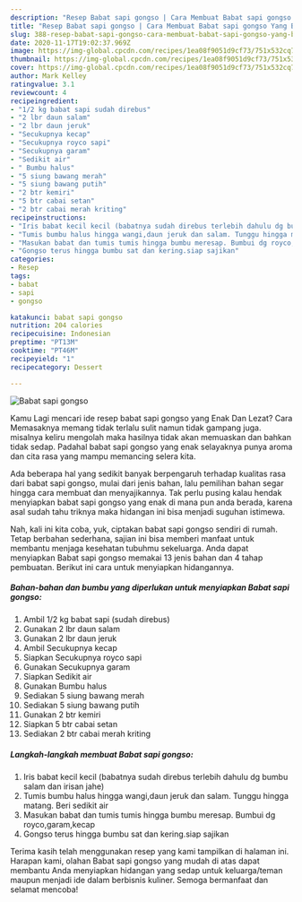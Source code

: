 ```yaml
---
description: "Resep Babat sapi gongso | Cara Membuat Babat sapi gongso Yang Bikin Ngiler"
title: "Resep Babat sapi gongso | Cara Membuat Babat sapi gongso Yang Bikin Ngiler"
slug: 388-resep-babat-sapi-gongso-cara-membuat-babat-sapi-gongso-yang-bikin-ngiler
date: 2020-11-17T19:02:37.969Z
image: https://img-global.cpcdn.com/recipes/1ea08f9051d9cf73/751x532cq70/babat-sapi-gongso-foto-resep-utama.jpg
thumbnail: https://img-global.cpcdn.com/recipes/1ea08f9051d9cf73/751x532cq70/babat-sapi-gongso-foto-resep-utama.jpg
cover: https://img-global.cpcdn.com/recipes/1ea08f9051d9cf73/751x532cq70/babat-sapi-gongso-foto-resep-utama.jpg
author: Mark Kelley
ratingvalue: 3.1
reviewcount: 4
recipeingredient:
- "1/2 kg babat sapi sudah direbus"
- "2 lbr daun salam"
- "2 lbr daun jeruk"
- "Secukupnya kecap"
- "Secukupnya royco sapi"
- "Secukupnya garam"
- "Sedikit air"
- " Bumbu halus"
- "5 siung bawang merah"
- "5 siung bawang putih"
- "2 btr kemiri"
- "5 btr cabai setan"
- "2 btr cabai merah kriting"
recipeinstructions:
- "Iris babat kecil kecil (babatnya sudah direbus terlebih dahulu dg bumbu salam dan irisan jahe)"
- "Tumis bumbu halus hingga wangi,daun jeruk dan salam. Tunggu hingga matang. Beri sedikit air"
- "Masukan babat dan tumis tumis hingga bumbu meresap. Bumbui dg royco,garam,kecap"
- "Gongso terus hingga bumbu sat dan kering.siap sajikan"
categories:
- Resep
tags:
- babat
- sapi
- gongso

katakunci: babat sapi gongso 
nutrition: 204 calories
recipecuisine: Indonesian
preptime: "PT13M"
cooktime: "PT46M"
recipeyield: "1"
recipecategory: Dessert

---
```



![Babat sapi gongso](https://img-global.cpcdn.com/recipes/1ea08f9051d9cf73/751x532cq70/babat-sapi-gongso-foto-resep-utama.jpg)

Kamu Lagi mencari ide resep babat sapi gongso yang Enak Dan Lezat? Cara Memasaknya memang tidak terlalu sulit namun tidak gampang juga. misalnya keliru mengolah maka hasilnya tidak akan memuaskan dan bahkan tidak sedap. Padahal babat sapi gongso yang enak selayaknya punya aroma dan cita rasa yang mampu memancing selera kita.



Ada beberapa hal yang sedikit banyak berpengaruh terhadap kualitas rasa dari babat sapi gongso, mulai dari jenis bahan, lalu pemilihan bahan segar hingga cara membuat dan menyajikannya. Tak perlu pusing kalau hendak menyiapkan babat sapi gongso yang enak di mana pun anda berada, karena asal sudah tahu triknya maka hidangan ini bisa menjadi suguhan istimewa.


Nah, kali ini kita coba, yuk, ciptakan babat sapi gongso sendiri di rumah. Tetap berbahan sederhana, sajian ini bisa memberi manfaat untuk membantu menjaga kesehatan tubuhmu sekeluarga. Anda dapat menyiapkan Babat sapi gongso memakai 13 jenis bahan dan 4 tahap pembuatan. Berikut ini cara untuk menyiapkan hidangannya.

<!--inarticleads1-->

##### Bahan-bahan dan bumbu yang diperlukan untuk menyiapkan Babat sapi gongso:

1. Ambil 1/2 kg babat sapi (sudah direbus)
1. Gunakan 2 lbr daun salam
1. Gunakan 2 lbr daun jeruk
1. Ambil Secukupnya kecap
1. Siapkan Secukupnya royco sapi
1. Gunakan Secukupnya garam
1. Siapkan Sedikit air
1. Gunakan  Bumbu halus
1. Sediakan 5 siung bawang merah
1. Sediakan 5 siung bawang putih
1. Gunakan 2 btr kemiri
1. Siapkan 5 btr cabai setan
1. Sediakan 2 btr cabai merah kriting




<!--inarticleads2-->

##### Langkah-langkah membuat Babat sapi gongso:

1. Iris babat kecil kecil (babatnya sudah direbus terlebih dahulu dg bumbu salam dan irisan jahe)
1. Tumis bumbu halus hingga wangi,daun jeruk dan salam. Tunggu hingga matang. Beri sedikit air
1. Masukan babat dan tumis tumis hingga bumbu meresap. Bumbui dg royco,garam,kecap
1. Gongso terus hingga bumbu sat dan kering.siap sajikan




Terima kasih telah menggunakan resep yang kami tampilkan di halaman ini. Harapan kami, olahan Babat sapi gongso yang mudah di atas dapat membantu Anda menyiapkan hidangan yang sedap untuk keluarga/teman maupun menjadi ide dalam berbisnis kuliner. Semoga bermanfaat dan selamat mencoba!
